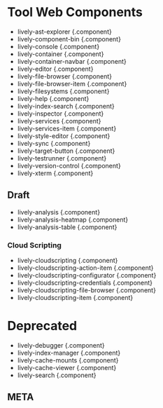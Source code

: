 # Tool Web Components


<link rel="stylesheet" type="text/css" href="../index-style.css"  />

<script>
  import ComponentCreator from "src/client/morphic/component-creator.js"
  var container  = lively.query(this, "lively-container")
  if(!container) throw new Error("Not inside lively container?");
  ComponentCreator.createUI(container)
</script>

 - lively-ast-explorer {.component}
 - lively-component-bin  {.component}
 - lively-console {.component}
 - lively-container {.component}
 - lively-container-navbar {.component}
 - lively-editor {.component}
 - lively-file-browser {.component}
 - lively-file-browser-item {.component}
 - lively-filesystems {.component}
 - lively-help {.component}
 - lively-index-search {.component}
 - lively-inspector {.component}
 - lively-services {.component}
 - lively-services-item {.component}
 - lively-style-editor {.component}
 - lively-sync {.component}
 - lively-target-button {.component}
 - lively-testrunner {.component}
 - lively-version-control {.component}
 - lively-xterm {.component}

## Draft

- lively-analysis {.component}
- lively-analysis-heatmap {.component}
- lively-analysis-table {.component}

### Cloud Scripting
- lively-cloudscripting {.component}
- lively-cloudscripting-action-item {.component}
- lively-cloudscripting-configurator {.component}
- lively-cloudscripting-credentials {.component}
- lively-cloudscripting-file-browser {.component}
- lively-cloudscripting-item {.component}


# Deprecated

- lively-debugger {.component}
- lively-index-manager {.component}
- lively-cache-mounts {.component}
- lively-cache-viewer {.component}
- lively-search {.component}

## META

<script>
  var context = lively.query(this, "lively-markdown").shadowRoot
  ComponentCreator.updateComponentsUI(container, context)
</script>



